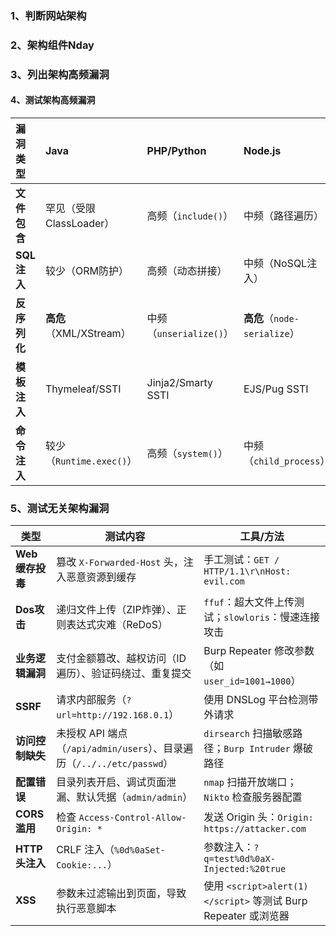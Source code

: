 ### 1、判断网站架构

### 2、架构组件Nday

### 3、列出架构高频漏洞

#### 4、测试架构高频漏洞

| 漏洞类型     | Java                     | PHP/Python              | Node.js                      | 测试重点                   |
| :----------- | :----------------------- | :---------------------- | :--------------------------- | :------------------------- |
| **文件包含** | 罕见（受限ClassLoader）  | 高频（`include()`）     | 中频（路径遍历）             | LFI/RFI参数探测            |
| **SQL注入**  | 较少（ORM防护）          | 高频（动态拼接）        | 中频（NoSQL注入）            | 时间盲注、ORM绕过          |
| **反序列化** | **高危**（XML/XStream）  | 中频（`unserialize()`） | **高危**（`node-serialize`） | 触发点扫描（JSON/XML输入） |
| **模板注入** | Thymeleaf/SSTI           | Jinja2/Smarty SSTI      | EJS/Pug SSTI                 | `{{7*7}}` 探测             |
| **命令注入** | 较少（`Runtime.exec()`） | 高频（`system()`）      | 中频（`child_process`）      | 管道符                     |

### 5、测试无关架构漏洞

| 类型             | 测试内容                                                     | 工具/方法                                                    |
| ---------------- | ------------------------------------------------------------ | ------------------------------------------------------------ |
| **Web缓存投毒**  | 篡改 `X-Forwarded-Host` 头，注入恶意资源到缓存               | 手工测试：`GET / HTTP/1.1\r\nHost: evil.com`                 |
| **Dos攻击**      | 递归文件上传（ZIP炸弹）、正则表达式灾难（ReDoS）             | `ffuf`：超大文件上传测试；`slowloris`：慢速连接攻击          |
| **业务逻辑漏洞** | 支付金额篡改、越权访问（ID遍历）、验证码绕过、重复提交       | Burp Repeater 修改参数（如 `user_id=1001→1000`）             |
| **SSRF**         | 请求内部服务（`?url=http://192.168.0.1`）                    | 使用 DNSLog 平台检测带外请求                                 |
| **访问控制缺失** | 未授权 API 端点（`/api/admin/users`）、目录遍历（`/../../etc/passwd`） | `dirsearch` 扫描敏感路径；`Burp Intruder` 爆破路径           |
| **配置错误**     | 目录列表开启、调试页面泄漏、默认凭据（`admin/admin`）        | `nmap` 扫描开放端口；`Nikto` 检查服务器配置                  |
| **CORS滥用**     | 检查 `Access-Control-Allow-Origin: *`                        | 发送 Origin 头：`Origin: https://attacker.com`               |
| **HTTP头注入**   | CRLF 注入（`%0d%0aSet-Cookie:...`）                          | 参数注入：`?q=test%0d%0aX-Injected:%20true`                  |
| **XSS**          | 参数未过滤输出到页面，导致执行恶意脚本                       | 使用 `<script>alert(1)</script>` 等测试 Burp Repeater 或浏览器 |